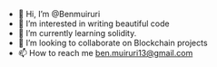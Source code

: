 - 👋 Hi, I’m @Benmuiruri
- 👀 I’m interested in writing beautiful code 
- 🌱 I’m currently learning solidity. 
- 💞️ I’m looking to collaborate on Blockchain projects
- 📫 How to reach me ben.muiruri13@gmail.com

<!---
Benmuiruri/Benmuiruri is a ✨ special ✨ repository because its `README.md` (this file) appears on your GitHub profile.
You can click the Preview link to take a look at your changes.
--->
